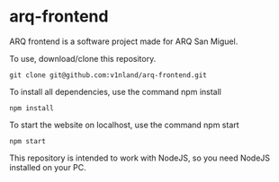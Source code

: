# arq-frontend

ARQ frontend is a software project made for ARQ San Miguel.

To use, download/clone this repository.

```
git clone git@github.com:v1nland/arq-frontend.git
```

To install all dependencies, use the command npm install

```
npm install
```

To start the website on localhost, use the command npm start

```
npm start
```

This repository is intended to work with NodeJS, so you need NodeJS installed on your PC.

